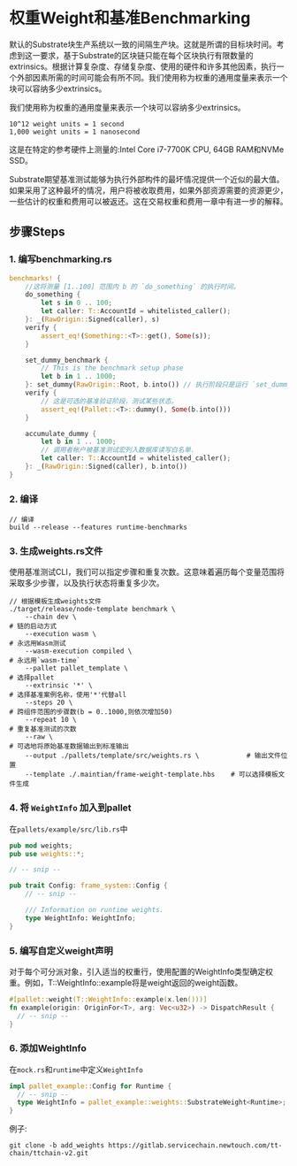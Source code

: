 

# 权重Weight和基准Benchmarking



默认的Substrate块生产系统以一致的间隔生产块。这就是所谓的目标块时间。考虑到这一要求，基于Substrate的区块链只能在每个区块执行有限数量的extrinsics。根据计算复杂度、存储复杂度、使用的硬件和许多其他因素，执行一个外部因素所需的时间可能会有所不同。我们使用称为权重的通用度量来表示一个块可以容纳多少extrinsics。

我们使用称为权重的通用度量来表示一个块可以容纳多少extrinsics。

```
10^12 weight units = 1 second
1,000 weight units = 1 nanosecond
```

 这是在特定的参考硬件上测量的:Intel Core i7-7700K CPU, 64GB RAM和NVMe SSD。



Substrate期望基准测试能够为执行外部构件的最坏情况提供一个近似的最大值。如果采用了这种最坏的情况，用户将被收取费用，如果外部资源需要的资源更少，一些估计的权重和费用可以被返还。这在交易权重和费用一章中有进一步的解释。



## 步骤Steps

### 1. 编写benchmarking.rs

```rust
benchmarks! {
	//这将测量 [1..100] 范围内 b 的 `do_something` 的执行时间。
	do_something {
		let s in 0 .. 100;
		let caller: T::AccountId = whitelisted_caller();
	}: _(RawOrigin::Signed(caller), s)
	verify {
		assert_eq!(Something::<T>::get(), Some(s));
	}

	set_dummy_benchmark {
		// This is the benchmark setup phase
		let b in 1 .. 1000;
	}: set_dummy(RawOrigin::Root, b.into()) // 执行阶段只是运行 `set_dummy` 外部调用
	verify {
		// 这是可选的基准验证阶段，测试某些状态。
		assert_eq!(Pallet::<T>::dummy(), Some(b.into()))
	}

	accumulate_dummy {
		let b in 1 .. 1000;
		// 调用者帐户被基准测试宏列入数据库读写白名单.
		let caller: T::AccountId = whitelisted_caller();
	}: _(RawOrigin::Signed(caller), b.into())
}
```



### 2. 编译

```
// 编译
build --release --features runtime-benchmarks
```



### 3. 生成weights.rs文件

使用基准测试CLI，我们可以指定步骤和重复次数。这意味着遍历每个变量范围将采取多少步骤，以及执行状态将重复多少次。

```
// 根据模板生成weights文件
./target/release/node-template benchmark \         
    --chain dev \																			# 链的启动方式
    --execution wasm \																# 永远用Wasm测试
    --wasm-execution compiled \												# 永远用`wasm-time`
    --pallet pallet_template \												# 选择pallet
    --extrinsic '*' \																	# 选择基准案例名称，使用'*'代替all
    --steps 20 \																			# 跨组件范围的步骤数(b = 0..1000,则依次增加50)
    --repeat 10 \																			# 重复基准测试的次数
    --raw \																						# 可选地将原始基准数据输出到标准输出
    --output ./pallets/template/src/weights.rs \			# 输出文件位置
    --template ./.maintian/frame-weight-template.hbs	# 可以选择模板文件生成
```



### 4. 将 `WeightInfo` 加入到pallet

在`pallets/example/src/lib.rs`中

```rust
pub mod weights;
pub use weights::*;

// -- snip --

pub trait Config: frame_system::Config {
    // -- snip --

    /// Information on runtime weights.
    type WeightInfo: WeightInfo;
}
```



### 5. 编写自定义weight声明

对于每个可分派对象，引入适当的权重行，使用配置的WeightInfo类型确定权重。例如，T::WeightInfo::example将是weight返回的weight函数。

```rust
#[pallet::weight(T::WeightInfo::example(x.len()))]
fn example(origin: OriginFor<T>, arg: Vec<u32>) -> DispatchResult {
  // -- snip --
}
```



### 6. 添加WeightInfo

在`mock.rs`和`runtime`中定义`WeightInfo`

```rust
impl pallet_example::Config for Runtime {
  // -- snip --
  type WeightInfo = pallet_example::weights::SubstrateWeight<Runtime>;
}
```



例子:

```
git clone -b add_weights https://gitlab.servicechain.newtouch.com/tt-chain/ttchain-v2.git
```



